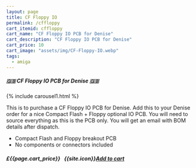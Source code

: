```yaml
---
layout: page
title: CF Floppy IO
permalink: /cffloppy
cart_itemid: cffloppy
cart_name: "CF Floppy IO PCB for Denise"
cart_description: "CF Floppy IO PCB for Denise"
cart_price: 10
cart_image: "assets/img/CF-Floppy-IO.webp"
tags: 
  - amiga
---
```


##### 🇬🇧 CF Floppy IO PCB for Denise 🇬🇧

{% include carousel1.html %}

This is to purchase a CF Floppy IO PCB for Denise. Add this to your Denise order for a nice Compact Flash + Floppy optional IO PCB. You will need to source everything as this is the PCB only. You will get an email with BOM details after dispatch.

* Compact Flash and Floppy breakout PCB
* No components or connectors included

##### £{{page.cart_price}} &nbsp; {{site.icon}}[Add to cart](/cart#{{page.cart_itemid}})
